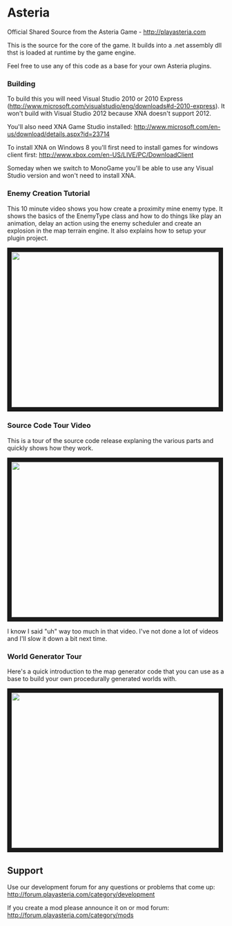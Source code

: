 Asteria
=======

Official Shared Source from the Asteria Game - http://playasteria.com

This is the source for the core of the game. It builds into a .net assembly dll thst is loaded at runtime by the game engine.

Feel free to use any of this code as a base for your own Asteria plugins.

### Building

To build this you will need Visual Studio 2010 or 2010 Express (http://www.microsoft.com/visualstudio/eng/downloads#d-2010-express). It won't build with Visual Studio 2012 because XNA doesn't support 2012.

You'll also need XNA Game Studio installed: http://www.microsoft.com/en-us/download/details.aspx?id=23714

To install XNA on Windows 8 you'll first need to install games for windows client first: http://www.xbox.com/en-US/LIVE/PC/DownloadClient

Someday when we switch to MonoGame you'll be able to use any Visual Studio version and won't need to install XNA.

### Enemy Creation Tutorial

This 10 minute video shows you how create a proximity mine enemy type. It shows the basics of the EnemyType class and how to do things like play an animation, delay an action using the enemy scheduler and create an explosion in the map terrain engine. It also explains how to setup your plugin project.

<a href="http://www.youtube.com/watch?feature=player_embedded&v=CwBFFtkam44" target="_blank"><img src="http://img.youtube.com/vi/CwBFFtkam44/0.jpg" width="480" height="360" border="10" /></a>

### Source Code Tour Video

This is a tour of the source code release explaning the various parts and quickly shows how they work.

<a href="http://www.youtube.com/watch?feature=player_embedded&v=jGR0EVYc_Bo" target="_blank"><img src="http://img.youtube.com/vi/jGR0EVYc_Bo/0.jpg" width="480" height="360" border="10" /></a>

I know I said "uh" way too much in that video. I've not done a lot of videos and I'll slow it down a bit next time.

### World Generator Tour

Here's a quick introduction to the map generator code that you can use as a base to build your own procedurally generated worlds with.

<a href="http://www.youtube.com/watch?feature=player_embedded&v=mn_wW8uZ6eQ" target="_blank"><img src="http://img.youtube.com/vi/mn_wW8uZ6eQ/0.jpg" width="480" height="360" border="10" /></a>

## Support

Use our development forum for any questions or problems that come up: http://forum.playasteria.com/category/development

If you create a mod please announce it on or mod forum: http://forum.playasteria.com/category/mods
